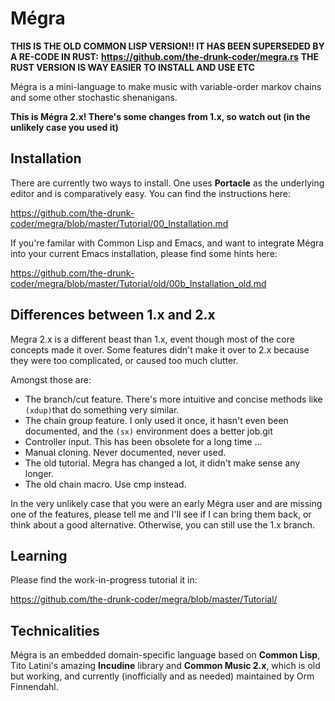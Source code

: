 # Mégra

**THIS IS THE OLD COMMON LISP VERSION!! IT HAS BEEN SUPERSEDED BY A RE-CODE IN RUST:**
**https://github.com/the-drunk-coder/megra.rs**
**THE RUST VERSION IS WAY EASIER TO INSTALL AND USE ETC**

Mégra is a mini-language to make music with variable-order markov chains
and some other stochastic shenanigans.

**This is Mégra 2.x! There's some changes from 1.x, so watch out (in the unlikely case you used it)**

## Installation
There are currently two ways to install. One uses **Portacle** as the underlying editor 
and is comparatively easy. You can find the instructions here:

https://github.com/the-drunk-coder/megra/blob/master/Tutorial/00_Installation.md

If you're familar with Common Lisp and Emacs, and want to integrate Mégra into your current
Emacs installation, please find some hints here:

https://github.com/the-drunk-coder/megra/blob/master/Tutorial/old/00b_Installation_old.md

## Differences between 1.x and 2.x
Megra 2.x is a different beast than 1.x, event though most of the core concepts made it over.
Some features didn't make it over to 2.x because they were too complicated, or caused too much clutter.

Amongst those are:

* The branch/cut feature. There's more intuitive and concise methods like `(xdup)`that do something very similar.
* The chain group feature. I only used it once, it hasn't even been documented, and the `(sx)` environment does a better job.git 
* Controller input. This has been obsolete for a long time ...
* Manual cloning. Never documented, never used.
* The old tutorial. Megra has changed a lot, it didn't make sense any longer.
* The old chain macro. Use cmp instead.

In the very unlikely case that you were an early Mégra user and are missing one of the features, please tell me and I'll see if
I can bring them back, or think about a good alternative. Otherwise, you can still use the 1.x branch.

## Learning

Please find the work-in-progress tutorial it in:

https://github.com/the-drunk-coder/megra/blob/master/Tutorial/

## Technicalities

Mégra is an embedded domain-specific language based on **Common Lisp**,
Tito Latini's amazing **Incudine** library and **Common Music 2.x**, which
is old but working, and currently (inofficially and as needed) maintained
by Orm Finnendahl.


